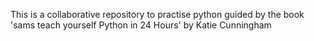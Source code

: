 This is a collaborative repository to practise python guided by the book 'sams teach yourself Python in 24 Hours' by Katie Cunningham
